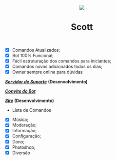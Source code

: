 <div align="center">
    <img src="https://imgur.com/jmkutVA.png"><br>
    <h1>Scott</h1><br>
</div>

- [x] Comandos Atualizados;
- [x] Bot 100% Funcional;
- [x] Fácil estruturação dos comandos para iniciantes;
- [x] Comandos novos adicionados todos os dias;
- [x] Owner sempre online para dúvidas

***[Servidor de Suporte]()*** **__(Desenvolvimento)__**

***[Convite do Bot](https://discordapp.com/api/oauth2/authorize?client_id=536975800155766785&permissions=8&scope=bot)***

***[Site]()*** **__(Desenvolvimento)__**

<ul>
    <li>Lista de Comandos</li>
    </ul>
    
- [x] Música;
- [x] Moderação;
- [x] Informação;
- [x] Configuração;
- [x] Dono;
- [x] Photoshop;
- [x] Diversão
